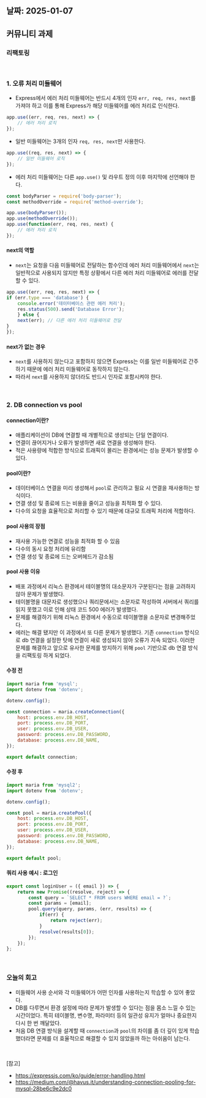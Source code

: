 ## 날짜: 2025-01-07

## 커뮤니티 과제 

### 리팩토링 


<br>

### 1. 오류 처리 미들웨어
- Express에서 에러 처리 미들웨어는 반드시 4개의 인자 `err, req, res, next`를 가져야 하고 이를 통해 Express가 해당 미들웨어를 에러 처리로
인식한다.
```javascript
app.use((err, req, res, next) => {
    // 에러 처리 로직
});
```
- 일반 미들웨어는 3개의 인자 `req, res, next`만 사용한다. 
```javascript
app.use((req, res, next) => {
    // 일반 미들웨어 로직
});
```
- 에러 처리 미들웨어는 다른 `app.use()` 및 라우트 정의 이후 마지막에 선언해야 한다.  
```javascript
const bodyParser = require('body-parser');
const methodOverride = require('method-override');

app.use(bodyParser());
app.use(methodOverride());
app.use(function(err, req, res, next) {
    // 에러 처리 로직 
});
```
#### next의 역할
- `next`는 요청을 다음 미들웨어로 전달하는 함수인데 에러 처리 미들웨어에서 `next`는 일반적으로 사용되지 않지만 특정 상황에서 다른 에러 처리 미들웨어로
에러를 전달할 수 있다. 
```javascript
app.use((err, req, res, next) => {
if (err.type === 'database') {
    console.error('데이터베이스 관련 에러 처리');
    res.status(500).send('Database Error');
    } else {
    next(err); // 다른 에러 처리 미들웨어로 전달
}
});
```
#### next가 없는 경우
- `next`를 사용하지 않는다고 포함하지 않으면 Express는 이를 일반 미들웨어로 간주하기 때문에 에러 처리 미들웨어로 동작하지 않는다.
- 따라서 `next`를 사용하지 않더라도 반드시 인자로 포함시켜야 한다. 


<br>


### 2. DB connection vs pool 
#### connection이란?
- 애플리케이션이 DB에 연결할 때 개별적으로 생성되는 단일 연결이다. 
- 연결이 끊어지거나 오류가 발생하면 새로 연결을 생성해야 한다. 
- 적은 사용량에 적합한 방식으로 트래픽이 몰리는 환경에서는 성능 문제가 발생할 수 있다. 
#### pool이란?
- 데이터베이스 연결을 미리 생성해서 `pool`로 관리하고 필요 시 연결을 재사용하는 방식이다. 
- 연결 생성 및 종료에 드는 비용을 줄이고 성능을 최적화 할 수 있다. 
- 다수의 요청을 효율적으로 처리할 수 있기 때문에 대규모 트래픽 처리에 적합하다. 
#### pool 사용의 장점 
- 재사용 가능한 연결로 성능을 최적화 할 수 있음
- 다수의 동시 요청 처리에 유리함
- 연결 생성 및 종료에 드는 오버헤드가 감소됨 
#### pool 사용 이유 
- 배포 과정에서 리눅스 환경에서 테이블명의 대소문자가 구분된다는 점을 고려하지 않아 문제가 발생했다. 
- 테이블명을 대문자로 생성했으나 쿼리문에서는 소문자로 작성하여 서버에서 쿼리를 읽지 못했고 이로 인해 상태 코드 500 에러가 발생했다. 
- 문제를 해결하기 위해 리눅스 환경에서 수동으로 테이블명을 소문자로 변경해주었다. 
- 에러는 해결 됐지만 이 과정에서 또 다른 문제가 발생했다. 기존 `connection` 방식으로 db 연결을 설정한 탓에 연결이 새로 생성되지 않아 오류가 지속 
되었다. 이러한 문제를 해결하고 앞으로 유사한 문제를 방지하기 위해 `pool` 기반으로 db 연결 방식을 리팩토링 하게 되었다. 
#### 수정 전 
```javascript
import maria from 'mysql'; 
import dotenv from 'dotenv'; 

dotenv.config();

const connection = maria.createConnection({
    host: process.env.DB_HOST,
    port: process.env.DB_PORT,
    user: process.env.DB_USER,
    password: process.env.DB_PASSWORD,
    database: process.env.DB_NAME,
});

export default connection; 

```
#### 수정 후 
```javascript
import maria from 'mysql2'; 
import dotenv from 'dotenv'; 

dotenv.config();

const pool = maria.createPool({
    host: process.env.DB_HOST,
    port: process.env.DB_PORT,
    user: process.env.DB_USER,
    password: process.env.DB_PASSWORD,
    database: process.env.DB_NAME,
});

export default pool; 

```
#### 쿼리 사용 예시 : 로그인 
```javascript
export const loginUser = ({ email }) => {
    return new Promise((resolve, reject) => {
        const query = `SELECT * FROM users WHERE email = ?`;
        const params = [email]; 
        pool.query(query, params, (err, results) => {
            if(err) {
                return reject(err); 
            }
            resolve(results[0]); 
        });
    });
}; 
```


<br>

### 오늘의 회고
- 미들웨어 사용 순서와 각 미들웨어가 어떤 인자를 사용하는지 학습할 수 있어 좋았다. 
- DB를 다루면서 환경 설정에 따라 문제가 발생할 수 있다는 점을 몸소 느낄 수 있는 시간이었다. 특히 테이블명, 변수명, 파라미터 등의 일관성 유지가 얼마나 
중요한지 다시 한 번 깨달았다.  
- 처음 DB 연결 방식을 설계할 때 `connection`과 `pool`의 차이를 좀 더 깊이 있게 학습했더라면 문제를 더 효율적으로 
해결할 수 있지 않았을까 하는 아쉬움이 남는다. 



<br>

[참고]
- https://expressjs.com/ko/guide/error-handling.html
- https://medium.com/@havus.it/understanding-connection-pooling-for-mysql-28be6c9e2dc0